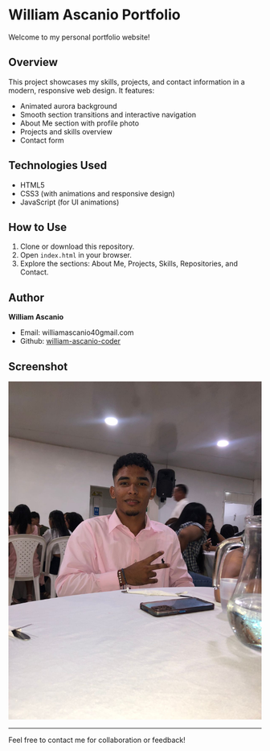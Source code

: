 # William Ascanio Portfolio

Welcome to my personal portfolio website!

## Overview
This project showcases my skills, projects, and contact information in a modern, responsive web design. It features:
- Animated aurora background
- Smooth section transitions and interactive navigation
- About Me section with profile photo
- Projects and skills overview
- Contact form

## Technologies Used
- HTML5
- CSS3 (with animations and responsive design)
- JavaScript (for UI animations)

## How to Use
1. Clone or download this repository.
2. Open `index.html` in your browser.
3. Explore the sections: About Me, Projects, Skills, Repositories, and Contact.

## Author
**William Ascanio**
- Email: williamascanio40gmail.com
- Github: [william-ascanio-coder](https://github.com/william-ascanio-coder)

## Screenshot
![Portfolio Screenshot](img/perfile.jpeg)

---
Feel free to contact me for collaboration or feedback!